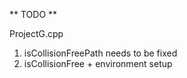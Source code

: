 ** TODO **

ProjectG.cpp
1. isCollisionFreePath needs to be fixed
2. isCollisionFree + environment setup